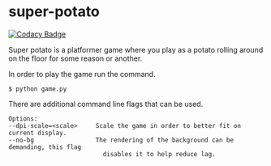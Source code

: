# super-potato
[![Codacy Badge](https://api.codacy.com/project/badge/Grade/cfa597ee90eb41ffac45d256e3b15bf2)](https://app.codacy.com/app/juicy66173/super-potato?utm_source=github.com&utm_medium=referral&utm_content=spooky-squad/super-potato&utm_campaign=badger)

Super potato is a platformer game where you play as a potato rolling around on the floor
for some reason or another.

In order to play the game run the command.

```
$ python game.py
```

There are additional command line flags that can be used.

```
Options:
--dpi-scale=<scale>     Scale the game in order to better fit on current display.
--no-bg                 The rendering of the background can be demanding, this flag
                          disables it to help reduce lag.
```